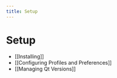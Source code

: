 ```yaml
---
title: Setup
---
```


# Setup

- [[Installing]]
- [[Configuring Profiles and Preferences]]
- [[Managing Qt Versions]]
